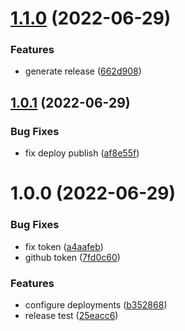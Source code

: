 # [1.1.0](https://github.com/eduardoborges/test/compare/v1.0.1...v1.1.0) (2022-06-29)


### Features

* generate release ([662d908](https://github.com/eduardoborges/test/commit/662d908f55584584de12ea7328c649deb38211bd))

## [1.0.1](https://github.com/eduardoborges/test/compare/v1.0.0...v1.0.1) (2022-06-29)


### Bug Fixes

* fix deploy publish ([af8e55f](https://github.com/eduardoborges/test/commit/af8e55f60db26ba93d163d81ade8091bf8334aa8))

# 1.0.0 (2022-06-29)


### Bug Fixes

* fix token ([a4aafeb](https://github.com/eduardoborges/test/commit/a4aafebfcc657dd59c9bf44e09714115d4fed827))
* github token ([7fd0c60](https://github.com/eduardoborges/test/commit/7fd0c607a581978ceab858cec4427928e8617f21))


### Features

* configure deployments ([b352868](https://github.com/eduardoborges/test/commit/b352868b9f8b75ac687fe5c9d3fa8b5409a112df))
* release test ([25eacc6](https://github.com/eduardoborges/test/commit/25eacc6fb8a4b2bb6f6bc7fdb05b272115d190a6))
